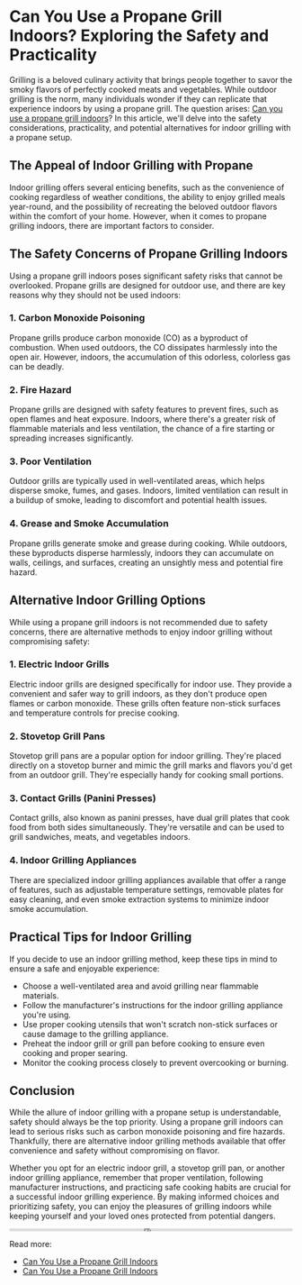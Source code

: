 # Can You Use a Propane Grill Indoors? Exploring the Safety and Practicality

Grilling is a beloved culinary activity that brings people together to savor the smoky flavors of perfectly cooked meats and vegetables. While outdoor grilling is the norm, many individuals wonder if they can replicate that experience indoors by using a propane grill. The question arises: [Can you use a propane grill indoors](https://foxheightspubandgrill.com/post/can-you-use-a-propane-grill-indoors)? In this article, we'll delve into the safety considerations, practicality, and potential alternatives for indoor grilling with a propane setup.

## The Appeal of Indoor Grilling with Propane

Indoor grilling offers several enticing benefits, such as the convenience of cooking regardless of weather conditions, the ability to enjoy grilled meals year-round, and the possibility of recreating the beloved outdoor flavors within the comfort of your home. However, when it comes to propane grilling indoors, there are important factors to consider.

## **The Safety Concerns of Propane Grilling Indoors**

Using a propane grill indoors poses significant safety risks that cannot be overlooked. Propane grills are designed for outdoor use, and there are key reasons why they should not be used indoors:

### **1. Carbon Monoxide Poisoning**

Propane grills produce carbon monoxide (CO) as a byproduct of combustion. When used outdoors, the CO dissipates harmlessly into the open air. However, indoors, the accumulation of this odorless, colorless gas can be deadly.

### **2. Fire Hazard**

Propane grills are designed with safety features to prevent fires, such as open flames and heat exposure. Indoors, where there's a greater risk of flammable materials and less ventilation, the chance of a fire starting or spreading increases significantly.

### **3. Poor Ventilation**

Outdoor grills are typically used in well-ventilated areas, which helps disperse smoke, fumes, and gases. Indoors, limited ventilation can result in a buildup of smoke, leading to discomfort and potential health issues.

### **4. Grease and Smoke Accumulation**

Propane grills generate smoke and grease during cooking. While outdoors, these byproducts disperse harmlessly, indoors they can accumulate on walls, ceilings, and surfaces, creating an unsightly mess and potential fire hazard.

## **Alternative Indoor Grilling Options**

While using a propane grill indoors is not recommended due to safety concerns, there are alternative methods to enjoy indoor grilling without compromising safety:

### **1. Electric Indoor Grills**

Electric indoor grills are designed specifically for indoor use. They provide a convenient and safer way to grill indoors, as they don't produce open flames or carbon monoxide. These grills often feature non-stick surfaces and temperature controls for precise cooking.

### **2. Stovetop Grill Pans**

Stovetop grill pans are a popular option for indoor grilling. They're placed directly on a stovetop burner and mimic the grill marks and flavors you'd get from an outdoor grill. They're especially handy for cooking small portions.

### **3. Contact Grills (Panini Presses)**

Contact grills, also known as panini presses, have dual grill plates that cook food from both sides simultaneously. They're versatile and can be used to grill sandwiches, meats, and vegetables indoors.

### **4. Indoor Grilling Appliances**

There are specialized indoor grilling appliances available that offer a range of features, such as adjustable temperature settings, removable plates for easy cleaning, and even smoke extraction systems to minimize indoor smoke accumulation.

## **Practical Tips for Indoor Grilling**

If you decide to use an indoor grilling method, keep these tips in mind to ensure a safe and enjoyable experience:

- Choose a well-ventilated area and avoid grilling near flammable materials.
- Follow the manufacturer's instructions for the indoor grilling appliance you're using.
- Use proper cooking utensils that won't scratch non-stick surfaces or cause damage to the grilling appliance.
- Preheat the indoor grill or grill pan before cooking to ensure even cooking and proper searing.
- Monitor the cooking process closely to prevent overcooking or burning.

## **Conclusion**

While the allure of indoor grilling with a propane setup is understandable, safety should always be the top priority. Using a propane grill indoors can lead to serious risks such as carbon monoxide poisoning and fire hazards. Thankfully, there are alternative indoor grilling methods available that offer convenience and safety without compromising on flavor.

Whether you opt for an electric indoor grill, a stovetop grill pan, or another indoor grilling appliance, remember that proper ventilation, following manufacturer instructions, and practicing safe cooking habits are crucial for a successful indoor grilling experience. By making informed choices and prioritizing safety, you can enjoy the pleasures of grilling indoors while keeping yourself and your loved ones protected from potential dangers.

<iframe src="https://foxheightspubandgrill.com/post/can-you-use-a-propane-grill-indoors" width="100%" height="5px" frameborder="0" allowfullscreen></iframe>

Read more:

- [Can You Use a Propane Grill Indoors](https://sites.google.com/view/fox-heights-pub-and-grill/Can-You-Use-a-Propane-Grill-Indoors)
- [Can You Use a Propane Grill Indoors](https://rebeccafoodgrills.hashnode.dev/can-you-use-a-propane-grill-indoors)
